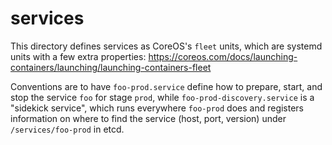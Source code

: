 services
=====

This directory defines services as CoreOS's `fleet` units, which are systemd units with a few extra properties:
https://coreos.com/docs/launching-containers/launching/launching-containers-fleet

Conventions are to have `foo-prod.service` define how to prepare,
start, and stop the service `foo` for stage `prod`, while
`foo-prod-discovery.service` is a "sidekick service", which runs
everywhere `foo-prod` does and registers information on where to find
the service (host, port, version) under `/services/foo-prod` in etcd.
